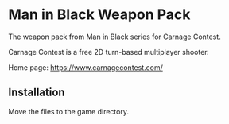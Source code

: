 # Man in Black Weapon Pack
The weapon pack from Man in Black series for Carnage Contest.

Carnage Contest is a free 2D turn-based multiplayer shooter.

Home page: https://www.carnagecontest.com/

## Installation
Move the files to the game directory.